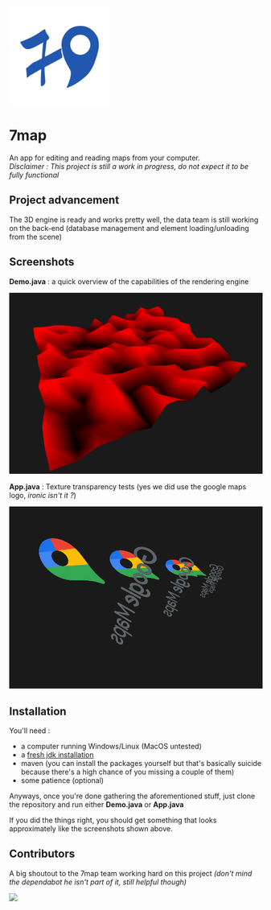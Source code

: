 <img align="center" src="https://github.com/7map/7map/blob/main/doc/medias/logo_v1_x0.5.png" alt="drawing" width="200"/>  

# 7map
An app for editing and reading maps from your computer.<br>
*Disclaimer : This project is still a work in progress, do not expect it to be fully functional*

## Project advancement
The 3D engine is ready and works pretty well, the data team is still working on the back-end (database management and element loading/unloading from the scene)<br>

## Screenshots

**Demo.java** : a quick overview of the capabilities of the rendering engine

![](https://github.com/7map/7map/blob/main/doc/medias/demo_screenshot01.png)

**App.java** : Texture transparency tests (yes we did use the google maps logo, *ironic isn't it ?*)

![](https://github.com/7map/7map/blob/main/doc/medias/app_screenshot01.png)

## Installation

You'll need : 

- a computer running Windows/Linux (MacOS untested) 
- a [fresh jdk installation](https://www.oracle.com/java/technologies/javase-jdk16-downloads.html)
- maven (you can install the packages yourself but that's basically suicide because there's a high chance of you missing a couple of them)
- some patience (optional)

Anyways, once you're done gathering the aforementioned stuff, just clone the repository and run either **Demo.java** or **App.java**

If you did the things right, you should get something that looks approximately like the screenshots shown above.

## Contributors

A big shoutout to the 7map team working hard on this project *(don't mind the dependabot he isn't part of it, still helpful though)*

<a href="https://github.com/7map/7map/graphs/contributors">
  <img src="https://contrib.rocks/image?repo=7map/7map" />
</a>
